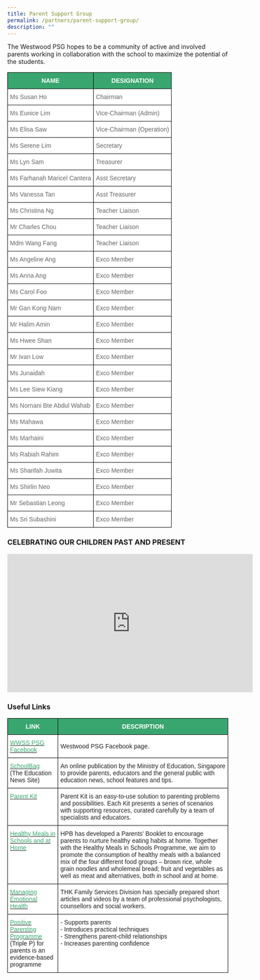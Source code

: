 ```yaml
---
title: Parent Support Group
permalink: /partners/parent-support-group/
description: ""
---
```

The Westwood PSG hopes to be a community of active and involved parents working in collaboration with the school to maximize the potential of the students.

<style type="text/css">
.tg  {border-collapse:collapse;border-spacing:0;}
.tg td{border-color:black;border-style:solid;border-width:1px;font-family:Arial, sans-serif;font-size:14px;
  overflow:hidden;padding:10px 5px;word-break:normal;}
.tg th{border-color:black;border-style:solid;border-width:1px;font-family:Arial, sans-serif;font-size:14px;
  font-weight:normal;overflow:hidden;padding:10px 5px;word-break:normal;}
.tg .tg-0y1c{background-color:#3AA66F;color:#FFF;font-weight:bold;text-align:left;vertical-align:top}
.tg .tg-zqva{background-color:#FFF;color:#666;text-align:left;vertical-align:top}
</style>
<table class="tg">
<thead>
  <tr>
    <th class="tg-0y1c">NAME </th>
    <th class="tg-0y1c">DESIGNATION</th>
  </tr>
</thead>
<tbody>
  <tr>
    <td class="tg-zqva">Ms Susan Ho<br></td>
    <td class="tg-zqva">Chairman</td>
  </tr>
  <tr>
    <td class="tg-zqva">Ms Eunice Lim </td>
    <td class="tg-zqva">Vice-Chairman (Admin) </td>
  </tr>
  <tr>
    <td class="tg-zqva">Ms Elisa Saw <br></td>
    <td class="tg-zqva">Vice-Chairman (Operation)</td>
  </tr>
  <tr>
    <td class="tg-zqva"> Ms Serene Lim</td>
    <td class="tg-zqva">Secretary </td>
  </tr>
  <tr>
    <td class="tg-zqva">Ms Lyn Sam <br></td>
    <td class="tg-zqva">Treasurer </td>
  </tr>
  <tr>
    <td class="tg-zqva">Ms Farhanah Maricel Cantera</td>
    <td class="tg-zqva">Asst Secretary </td>
  </tr>
  <tr>
    <td class="tg-zqva">Ms Vanessa Tan</td>
    <td class="tg-zqva">Asst Treasurer </td>
  </tr>
  <tr>
    <td class="tg-zqva">Ms Christina Ng<br></td>
    <td class="tg-zqva"> Teacher Liaison<br></td>
  </tr>
  <tr>
    <td class="tg-zqva">Mr Charles Chou <br></td>
    <td class="tg-zqva">Teacher Liaison</td>
  </tr>
  <tr>
    <td class="tg-zqva">Mdm Wang Fang<br></td>
    <td class="tg-zqva">Teacher Liaison<br></td>
  </tr>
  <tr>
    <td class="tg-zqva">Ms Angeline Ang</td>
    <td class="tg-zqva">Exco Member<br></td>
  </tr>
  <tr>
    <td class="tg-zqva">Ms Anna Ang<br></td>
    <td class="tg-zqva"> Exco Member</td>
  </tr>
  <tr>
    <td class="tg-zqva"> Ms Carol Foo</td>
    <td class="tg-zqva"> Exco Member</td>
  </tr>
  <tr>
    <td class="tg-zqva">Mr Gan Kong Nam<br></td>
    <td class="tg-zqva"> Exco Member</td>
  </tr>
  <tr>
    <td class="tg-zqva">Mr Halim Amin<br></td>
    <td class="tg-zqva"> Exco Member</td>
  </tr>
  <tr>
    <td class="tg-zqva"> Ms Hwee Shan</td>
    <td class="tg-zqva">Exco Member </td>
  </tr>
  <tr>
    <td class="tg-zqva"> Mr Ivan Low</td>
    <td class="tg-zqva">Exco Member </td>
  </tr>
  <tr>
    <td class="tg-zqva">Ms Junaidah</td>
    <td class="tg-zqva"> Exco Member</td>
  </tr>
  <tr>
    <td class="tg-zqva"> Ms Lee Siew Kiang</td>
    <td class="tg-zqva">Exco Member<br></td>
  </tr>
  <tr>
    <td class="tg-zqva"> Ms Nornani Bte Abdul Wahab</td>
    <td class="tg-zqva"> Exco Member</td>
  </tr>
  <tr>
    <td class="tg-zqva">Ms Mahawa</td>
    <td class="tg-zqva">Exco Member<br></td>
  </tr>
  <tr>
    <td class="tg-zqva">Ms Marhaini</td>
    <td class="tg-zqva">Exco Member</td>
  </tr>
  <tr>
    <td class="tg-zqva">Ms Rabiah Rahim</td>
    <td class="tg-zqva">Exco Member</td>
  </tr>
  <tr>
    <td class="tg-zqva">Ms Sharifah Juwita</td>
    <td class="tg-zqva">Exco Member</td>
  </tr>
  <tr>
    <td class="tg-zqva">Ms Shirlin Neo</td>
    <td class="tg-zqva">Exco Member</td>
  </tr>
  <tr>
    <td class="tg-zqva">Mr Sebastian Leong</td>
    <td class="tg-zqva">Exco Member</td>
  </tr>
  <tr>
    <td class="tg-zqva"> Ms Sri Subashini</td>
    <td class="tg-zqva">Exco Member </td>
  </tr>
</tbody>
</table>

### CELEBRATING OUR CHILDREN PAST AND PRESENT

<iframe width="560" height="315" src="https://www.youtube.com/embed/YJ5lYACcor4" title="YouTube video player" frameborder="0" allow="accelerometer; autoplay; clipboard-write; encrypted-media; gyroscope; picture-in-picture" allowfullscreen=""></iframe>

### Useful Links

<style type="text/css">
.tg  {border-collapse:collapse;border-spacing:0;}
.tg td{border-color:black;border-style:solid;border-width:1px;font-family:Arial, sans-serif;font-size:14px;
  overflow:hidden;padding:10px 5px;word-break:normal;}
.tg th{border-color:black;border-style:solid;border-width:1px;font-family:Arial, sans-serif;font-size:14px;
  font-weight:normal;overflow:hidden;padding:10px 5px;word-break:normal;}
.tg .tg-0y1c{background-color:#3AA66F;color:#FFF;font-weight:bold;text-align:center;vertical-align:top}
.tg .tg-av5t{background-color:#FFF;color:#3AA66F;text-align:left;vertical-align:top}
.tg .tg-1ppo{background-color:#FFF;color:#222;text-align:left;vertical-align:middle}
.tg .tg-tsok{background-color:#FFF;color:#222;text-align:left;vertical-align:top}
</style>
<table class="tg">
<thead>
  <tr>
    <th class="tg-0y1c">LINK</th>
    <th class="tg-0y1c">DESCRIPTION</th>
  </tr>
</thead>
<tbody>
  <tr>
    <td class="tg-av5t"><a href="http://www.facebook.com/#!/profile.php?id=100003622702926"><span style="text-decoration:none;color:#3AA66F">WWSS PSG Facebook</span></a><span style="color:#222;background-color:#FFF"> </span></td>
    <td class="tg-1ppo"><span style="color:#222;background-color:#FFF">Westwood PSG Facebook page.</span></td>
  </tr>
  <tr>
    <td class="tg-av5t"><a href="https://www.schoolbag.sg/"><span style="text-decoration:none;color:#3AA66F">SchoolBag</span></a><br><span style="color:#222;background-color:#FFF">(The Education News Site)</span></td>
    <td class="tg-1ppo"><span style="color:#222;background-color:#FFF">An online publication by the Ministry of Education, Singapore to provide parents, educators and the general public with education news, school features and tips.</span></td>
  </tr>
  <tr>
    <td class="tg-av5t"><a href="https://www.moe.gov.sg/parentkit"><span style="text-decoration:none;color:#3AA66F">Parent Kit</span></a></td>
    <td class="tg-1ppo"><span style="color:#222;background-color:#FFF">Parent Kit is an easy-to-use solution to parenting problems and possibilities. Each Kit presents a series of scenarios with supporting resources, curated carefully by a team of specialists and educators.</span></td>
  </tr>
  <tr>
    <td class="tg-av5t"><a href="https://westwoodsec.moe.edu.sg/qql/slot/u558/PSG/HPB%20Parents%20Booklet.pdf"><span style="text-decoration:none;color:#3AA66F">Healthy Meals in Schools and at Home</span></a></td>
    <td class="tg-1ppo"><span style="color:#222;background-color:#FFF">HPB has developed a Parents’ Booklet to encourage parents to nurture healthy eating habits at home. Together with the Healthy Meals in Schools Programme, we aim to promote the consumption of healthy meals with a balanced mix of the four different food groups – brown rice, whole grain noodles and wholemeal bread; fruit and vegetables as well as meat and alternatives, both in school and at home.</span>  </td>
  </tr>
  <tr>
    <td class="tg-av5t"><a href="http://westwoodsec.moe.edu.sg/qql/slot/u558/PSG/Managing%20Emotional%20Health%20Book.pdf"><span style="text-decoration:none;color:#3AA66F">Managing Emotional Health</span></a><span style="color:#222;background-color:#FFF"> </span></td>
    <td class="tg-1ppo"><span style="color:#222;background-color:#FFF">THK Family Services Division has specially prepared short articles and videos by a team of professional psychologists, counsellors and social workers.</span></td>
  </tr>
  <tr>
    <td class="tg-av5t"><a href="http://westwoodsec.moe.edu.sg/qql/slot/u558/PSG/THK%20PSP_Referral_Enquiry_2021updated%203%20Mar%202021.pdf"><span style="text-decoration:none;color:#3AA66F">Positive Parenting Programme</span></a><br><span style="color:#222;background-color:#FFF">(Triple P) for parents is an evidence-based programme</span></td>
    <td class="tg-tsok">- Supports parents<br>- Introduces practical techniques<br>- Strengthens parent-child relationships<br>- Increases parenting confidence</td>
  </tr>
</tbody>
</table>